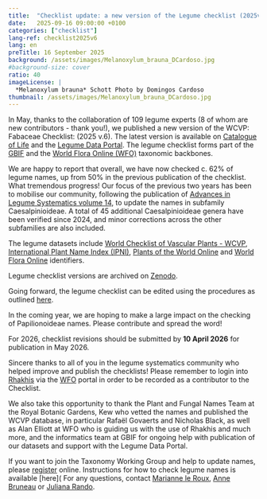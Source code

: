 ```yaml
---
title:  "Checklist update: a new version of the Legume checklist (2025v.6) has been published on Zenodo"
date:   2025-09-16 09:00:00 +0100
categories: ["checklist"]
lang-ref: checklist2025v6
lang: en
preTitle: 16 September 2025
background: /assets/images/Melanoxylum_brauna_DCardoso.jpg
#background-size: cover
ratio: 40
imageLicense: |
  *Melanoxylum brauna* Schott Photo by Domingos Cardoso
thumbnail: /assets/images/Melanoxylum_brauna_DCardoso.jpg
---
```


In May, thanks to the collaboration of 109 legume experts (8 of whom are new contributors - thank you!), we published a new version of the WCVP: Fabaceae Checklist: (2025 v.6). The latest version is available on  [Catalogue of Life](https://www.checklistbank.org/) and the [Legume Data Portal](https://www.legumedata.org/). The legume checklist forms part of the [GBIF](https://www.gbif.org/) and the [World Flora Online (WFO)](https://www.worldfloraonline.org/) taxonomic backbones.

We are happy to report that overall, we have now checked c. 62% of legume names, up from 50% in the previous publication of the checklist. What tremendous progress! Our focus of the previous two years has been to mobilise our community, following the publication of [Advances in Legume Systematics volume 14](https://phytokeys.pensoft.net/article/101716/), to update the names in subfamily Caesalpinioideae. A total of 45 additional Caesalpinioideae genera have been verified since 2024, and minor corrections across the other subfamilies are also included. 

The legume datasets include [World Checklist of Vascular Plants - WCVP](https://powo.science.kew.org/), [International Plant Name Index (IPNI)](https://www.ipni.org/), [Plants of the World Online](https://powo.science.kew.org/) and [World Flora Online](https://www.worldfloraonline.org/) identifiers.

Legume checklist versions are archived on [Zenodo](https://zenodo.org/records/16893166).

Going forward, the legume checklist can be edited using the procedures as outlined [here](https://www.legumedata.org/post/2024/taxonomychecklistprocedures/). 

In the coming year, we are hoping to make a large impact on the checking of Papilionoideae names. Please contribute and spread the word!

For 2026, checklist revisions should be submitted by **10 April 2026** for publication in May 2026.

Sincere thanks to all of you in the legume systematics community who helped improve and publish the checklists! Please remember to login into [Rhakhis](https://list.worldfloraonline.org/rhakhis/ui/index.html) via the [WFO](https://www.worldfloraonline.org/) portal in order to be recorded as a contributor to the Checklist. 

We also take this opportunity to thank the Plant and Fungal Names Team at the Royal Botanic Gardens, Kew who vetted the names and published the WCVP database, in particular Rafaël Govaerts and Nicholas Black, as well as Alan Elliott at WFO who is guiding us with the use of Rhakhis and much more, and the informatics team at GBIF for ongoing help with publication of our datasets and support with the Legume Data Portal.

If you want to join the Taxonomy Working Group and help to update names, please [register](https://docs.google.com/forms/d/e/1FAIpQLSfCrUgmzIEgNBM6snTl_cTQhiiRloPlUQ0kon2Lj-KIoCY_nA/viewform) online.
Instructions for how to check legume names is available [here](
For any questions, contact [Marianne le Roux](mailto:m.leroux@sanbi.org.za), [Anne Bruneau](mailto:anne.bruneau@umontreal.ca) or [Juliana Rando](juliana.rando@ufob.edu.br). 

